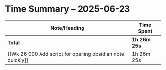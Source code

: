 # Time Summary – 2025-06-23

| Note/Heading | Time Spent |
|--------------|------------|
| **Total** | **1h 26m 25s** |
| [[Wk 26 000 Add script for opening obsidian note quickly]] | 1h 26m 25s |

